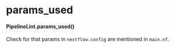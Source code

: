 # params_used

#### PipelineLint.params_used()

Check for that params in `nextflow.config` are mentioned in `main.nf`.
